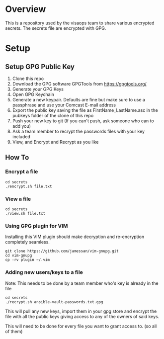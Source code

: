 # Overview

This is a repository used by the visaops team to share various encrypted secrets. The secrets file are encrypted with GPG.

# Setup

## Setup GPG Public Key

1. Clone this repo 
1. Download the GPG software GPGTools from https://gpgtools.org/
1. Generate your GPG Keys
1. Open GPG Keychain
1. Generate a new keypair. Defaults are fine but make sure to use a passphrase and use your Comcast E-mail address
1. Export the public key saving the file as FirstName_LastName.asc in the pubkeys folder of the clone of this repo
1. Push your new key to git (If you can't push, ask someone who can to add you)
1. Ask a team member to recrypt the passwords files with your key included
1. View, and Encrypt and Recrypt as you like  


## How To

### Encrypt a file
```
cd secrets 
./encrypt.sh file.txt

```

### View a file
```
cd secrets 
./view.sh file.txt
```

### Using GPG plugin for VIM

Installing this VIM plugin should make decryption and re-encryption completely seamless.

```
git clone https://github.com/jamessan/vim-gnupg.git
cd vim-gnupg
cp -rv plugin ~/.vim
```

### Adding new users/keys to a file

Note: This needs to be done by a team member who's key is already in the file

```
cd secrets
./recrypt.sh ansible-vault-passwords.txt.gpg

```

This will pull any new keys, import them in your gpg store and encrypt the file with all the public keys giving access to any of the owners of said keys.

This will need to be done for every file you want to grant access to.  (so all of them)
